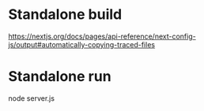 # Standalone build

https://nextjs.org/docs/pages/api-reference/next-config-js/output#automatically-copying-traced-files

# Standalone run

node server.js